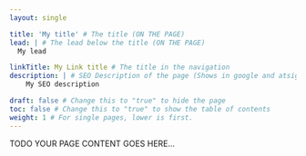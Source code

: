 ```yaml
---
layout: single

title: 'My title' # The title (ON THE PAGE)
lead: | # The lead below the title (ON THE PAGE)
  My lead

linkTitle: My Link title # The title in the navigation
description: | # SEO Description of the page (Shows in google and atsign.dev search)
    My SEO description

draft: false # Change this to "true" to hide the page
toc: false # Change this to "true" to show the table of contents
weight: 1 # For single pages, lower is first.
---
```


TODO YOUR PAGE CONTENT GOES HERE...